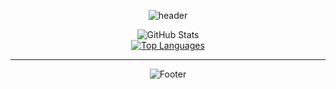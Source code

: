 <div align="center">

![header](https://capsule-render.vercel.app/api?type=waving&color=auto&height=300&section=header&text=eunjin&fontSize=90&fontAlign=70&animation=twinkling)

<p>
  <img src="https://github-readme-stats.vercel.app/api?username=my-eunjin&theme=react&show_icons=true" alt="GitHub Stats" />
  <a href="https://github.com/anuraghazra/github-readme-stats"><br/>
    <img src="https://github-readme-stats.vercel.app/api/top-langs/?username=my-eunjin&layout=compact&theme=react" alt="Top Languages" />
  </a>
</p>

<hr>

![Footer](https://capsule-render.vercel.app/api?type=waving&color=auto&height=200&section=footer)

</div>
